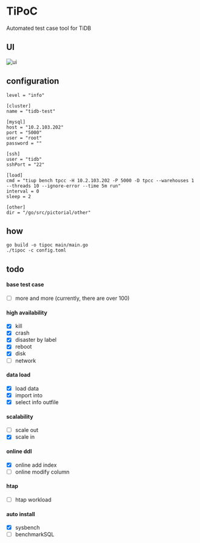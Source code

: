 # TiPoC
Automated test case tool for TiDB

## UI
![ui](https://github.com/7yyo/tipoc/blob/master/img/Screenshot%202023-07-06%20at%2023.57.09.png)

## configuration
```toml[log]
level = "info"

[cluster]
name = "tidb-test"

[mysql]
host = "10.2.103.202"
port = "5000"
user = "root"
password = ""

[ssh]
user = "tidb"
sshPort = "22"

[load]
cmd = "tiup bench tpcc -H 10.2.103.202 -P 5000 -D tpcc --warehouses 1 --threads 10 --ignore-error --time 5m run"
interval = 0
sleep = 2

[other]
dir = "/go/src/pictorial/other"
```

## how 

```shell
go build -o tipoc main/main.go
./tipoc -c config.toml
```

## todo
#### base test case
- [ ] more and more (currently, there are over 100)
#### high availability
- [x] kill
- [x] crash
- [x] disaster by label
- [x] reboot
- [x] disk
- [ ] network
#### data load
- [x] load data
- [x] import into
- [x] select info outfile
#### scalability
- [ ] scale out
- [x] scale in
#### online ddl
- [x] online add index
- [ ] online modify column
#### htap
- [ ] htap workload
#### auto install
- [x] sysbench
- [ ] benchmarkSQL
